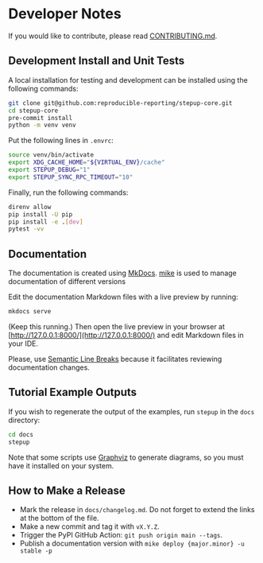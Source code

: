# Developer Notes

If you would like to contribute, please read [CONTRIBUTING.md](https://github.com/reproducible-reporting/.github/blob/main/CONTRIBUTING.md).

## Development Install and Unit Tests

A local installation for testing and development can be installed
using the following commands:

```bash
git clone git@github.com:reproducible-reporting/stepup-core.git
cd stepup-core
pre-commit install
python -m venv venv
```

Put the following lines in `.envrc`:

```bash
source venv/bin/activate
export XDG_CACHE_HOME="${VIRTUAL_ENV}/cache"
export STEPUP_DEBUG="1"
export STEPUP_SYNC_RPC_TIMEOUT="10"
```

Finally, run the following commands:

```bash
direnv allow
pip install -U pip
pip install -e .[dev]
pytest -vv
```

## Documentation

The documentation is created using [MkDocs](https://www.mkdocs.org/).
[mike](https://github.com/jimporter/mike) is used to manage documentation of different versions

Edit the documentation Markdown files with a live preview by running:

```bash
mkdocs serve
```

(Keep this running.)
Then open the live preview in your browser at [http://127.0.0.1:8000/](http://127.0.0.1:8000/)
and edit Markdown files in your IDE.

Please, use [Semantic Line Breaks](https://sembr.org/)
because it facilitates reviewing documentation changes.

## Tutorial Example Outputs

If you wish to regenerate the output of the examples, run `stepup` in the `docs` directory:

```bash
cd docs
stepup
```

Note that some scripts use [Graphviz](https://graphviz.org/) to generate diagrams,
so you must have it installed on your system.

## How to Make a Release

- Mark the release in `docs/changelog.md`.
  Do not forget to extend the links at the bottom of the file.
- Make a new commit and tag it with `vX.Y.Z`.
- Trigger the PyPI GitHub Action: `git push origin main --tags`.
- Publish a documentation version with `mike deploy {major.minor} -u stable -p`
